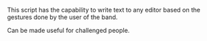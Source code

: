 This script has the capability to write text to any editor based on the gestures done by the user of the band.

Can be made useful for challenged people.